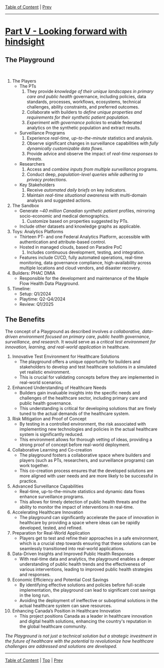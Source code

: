 [Table of Content](./README.md) | [Prev](./part-iii.md)

--- 

# [Part V - Looking forward with hindsight](#part-iv)

## The Playground
 
1. The Players
    * The PTs
        1. They provide *knowledge of their unique landscapes in primary care and public health* governance, including policies, data standards, processes, workflows, ecosystems, technical challenges, ability constraints, and preferred outcomes.
        2. Collaborate with builders to *define unique properties and requirements for their synthetic patient population*.
        3. *Experiment with governance policies* to enable federated analytics on the synthetic population and extract results.
    * Surveillance Programs
        1. Experience *real-time, up-to-the-minute* statistics and analysis.
        2. Observe significant changes in surveillance capabilities with *fully dynamically customizable data flows*.
        3. Provide advice and observe the impact of *real-time responses to threats*.
    * Researchers
        1. Access and *combine inputs from multiple surveillance* programs.
        2. Conduct deep, *population-level queries while adhering to privacy protections*.
    * Key Stakeholders
        1. Receive *automated daily briefs* on key indicators.
        2. Maintain *real-time situational awareness* with multi-domain analysis and suggested actions.
2. The Sandbox
    * Generate *~40 million Canadian synthetic patient* profiles, mirroring socio-economic and medical demographics.
        1. Customize based on properties suggested by PTs.
    * Include other datasets and knowledge graphs as applicable.
3. Toys: Analytics Platforms
    * Thirteen PT- and one Federal Analytics Platform, accessible with authentication and attribute-based control.
    * Hosted in managed clouds, based on Paradire PoC
        1. Includes continuous development, testing, and integration.
    * Features include CI/CD, fully automated operations, real-time monitoring, data governance compliance, high-availability across multiple locations and cloud vendors, and disaster recovery.
4. Builders: PHAC DMIA
    * Responsible for the development and maintenance of the Maple Flow Health Data Playground.
5. Timeline:
    * Setup: Q1/2024
    * Playtime: Q2-Q4/2024
    * Review: Q1/2025
 
## The Benefits

The concept of a Playground as described involves *a collaborative, data-driven environment focused on primary care, public health governance, surveillance, and research*. It would serve as a *critical test environment for innovation, learning, and real-world application* in healthcare.
 
1. Innovative Test Environment for Healthcare Solutions
    * The playground offers a unique opportunity for builders and stakeholders to develop and test healthcare solutions in a simulated yet realistic environment.
    * This is crucial for validating concepts before they are implemented in real-world scenarios.
2. Enhanced Understanding of Healthcare Needs
    * Builders gain invaluable insights into the specific needs and challenges of the healthcare sector, including primary care and public health governance.
    * This understanding is critical for developing solutions that are finely tuned to the actual demands of the healthcare system.
3. Risk Mitigation and Proof of Concept
    * By testing in a controlled environment, the risk associated with implementing new technologies and policies in the actual healthcare system is significantly reduced.
    * This environment allows for thorough vetting of ideas, providing a strong proof of concept before real-world deployment.
4. Collaborative Learning and Co-creation
    * The playground fosters a collaborative space where builders and players (such as PTs, researchers, and surveillance programs) can work together.
    * This co-creation process ensures that the developed solutions are more aligned with user needs and are more likely to be successful in practice.
5. Advanced Surveillance Capabilities
    * Real-time, up-to-the-minute statistics and dynamic data flows enhance surveillance programs.
    * This allows for timely detection of public health threats and the ability to monitor the impact of interventions in real-time.
6. Accelerating Healthcare Innovation
    * The playground can significantly accelerate the pace of innovation in healthcare by providing a space where ideas can be rapidly developed, tested, and refined.
7. Preparation for Real-World Application
    * Players get to test and refine their approaches in a safe environment, which is a crucial step towards ensuring that these solutions can be seamlessly transitioned into real-world applications.
8. Data-Driven Insights and Improved Public Health Responses
    * With real-time data and analytics, the playground enables a deeper understanding of public health trends and the effectiveness of various interventions, leading to improved public health strategies and responses.
9. Economic Efficiency and Potential Cost Savings
    * By identifying effective solutions and policies before full-scale implementation, the playground can lead to significant cost savings in the long run.
    * Avoiding the deployment of ineffective or suboptimal solutions in the actual healthcare system can save resources.
10. Enhancing Canada’s Position in Healthcare Innovation
    * This project positions Canada as a leader in healthcare innovation and digital health solutions, enhancing the country's reputation in the global healthcare community.

*The Playground is not just a technical solution but a strategic investment in the future of healthcare with the potential to revolutionize how healthcare challenges are addressed and solutions are developed.*

--- 

[Table of Content](./README.md) | [Top](#part-iv) | [Prev](./part-iii.md)